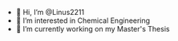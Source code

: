- 👋 Hi, I’m @Linus2211
- 👀 I’m interested in Chemical Engineering
- 🌱 I’m currently working on my Master's Thesis

<!---
Linus2211/Linus2211 is a ✨ special ✨ repository because its `README.md` (this file) appears on your GitHub profile.
You can click the Preview link to take a look at your changes.
--->

